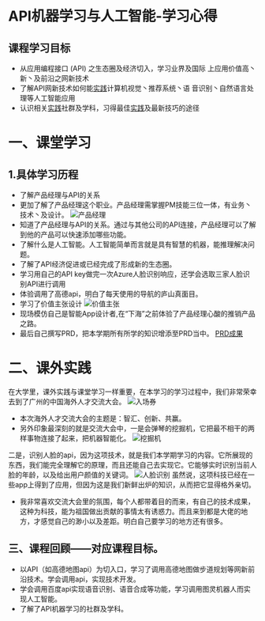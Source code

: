 # API机器学习与人工智能-学习心得
## 课程学习目标
*   从应用编程接口 (API) 之生态圈及经济切入，学习业界及国际 上应用价值高丶新丶及前沿之网新技术
*   了解API网新技术如何能[实践](http://e.nfu.edu.cn/mod/workshop/view.php?id=1252 "实践")计算机视觉丶推荐系统丶语 音识别丶自然语言处理等人工智能应用
*   认识相关[实践](http://e.nfu.edu.cn/mod/workshop/view.php?id=1252 "实践")社群及学科，习得最佳[实践](http://e.nfu.edu.cn/mod/workshop/view.php?id=1252 "实践")及最新技巧的途径
# 一、课堂学习
## 1.具体学习历程
*  了解产品经理与API的关系
* 更加了解了产品经理这个职业。产品经理需掌握PM技能三位一体，有业务丶技术丶及设计。
![产品经理](https://upload-images.jianshu.io/upload_images/9509530-165881f2baea91c1.png?imageMogr2/auto-orient/strip%7CimageView2/2/w/1240)
* 知道了产品经理与API的关系。通过与其他公司的API连接，产品经理可以了解到他的产品可以快速添加哪些功能。
* 了解什么是人工智能。人工智能简单而言就是具有智慧的机器，能推理解决问题。
* 了解了API经济促进或已经完成了形成新的生态圈。
* 学习用自己的API key做完一次Azure人脸识别响应，还学会选取三家人脸识别API进行调用
* 体验调用了高德api，明白了每天使用的导航的庐山真面目。
* 学习了价值主张设计
![价值主张](https://upload-images.jianshu.io/upload_images/9509530-b04fa9ceaec58ff2.png?imageMogr2/auto-orient/strip%7CimageView2/2/w/1240)
* 现场模仿自己是智能App设计者,在“下海”之前体验了产品经理心酸的推销产品之路。
* 最后自己撰写PRD，把本学期所有所学的知识增添至PRD当中。
[PRD成果](https://github.com/KIKINICE/museum)
# 二、课外实践
在大学里，课外实践与课堂学习一样重要，在本学习的学习过程中，我们非常荣幸去到了广州的中国海外人才交流大会。
![入场券](https://upload-images.jianshu.io/upload_images/9509530-da29e287c3aaf7b6.png?imageMogr2/auto-orient/strip%7CimageView2/2/w/1240)
* 本次海外人才交流大会的主题是：智汇、创新、共赢。
* 另外印象最深刻的就是交流大会中，一是会弹琴的挖掘机，它把最不相干的两样事物连接了起来，把机器智能化。
![挖掘机](https://upload-images.jianshu.io/upload_images/9509530-a26b1d920a3a4fff.png?imageMogr2/auto-orient/strip%7CimageView2/2/w/1240)

二是，识别人脸的api，因为这项技术，就是我们本学期学习的内容。它所展现的东西，我们能完全理解它的原理，而且还能自己去实现它。它能够实时识别当前人脸的年龄，以及给出用户颜值的关键词。
![人脸识别](https://upload-images.jianshu.io/upload_images/9509530-cbe7fa359d1020a6.png?imageMogr2/auto-orient/strip%7CimageView2/2/w/1240)
虽然说，这项科技已经在一些app上得到了应用，但因为这是我们新鲜出炉的知识，从而把它显得格外亲切。
* 我非常喜欢交流大会里的氛围，每个人都带着目的而来，有自己的技术成果，这种为科技，能为祖国做出贡献的事情太有诱惑力。而且来到都是大佬的地方，才感觉自己的渺小以及差距。明白自己要学习的地方还有很多。
## 三、课程回顾——对应课程目标。
-  以API（如高德地图api）为切入口，学习了调用高德地图做步道规划等网新前沿技术。学会调用api，实现技术开发。
- 学会调用百度api实现语音识别、语音合成等功能，学习调用图灵机器人而实现人工智能。
- 了解了API机器学习的社群及学科。
